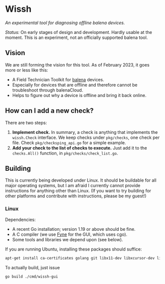 # Wissh

*An experimental tool for diagnosing offline balena devices.*

*Status:* On early stages of design and development. Hardly usable at the
moment. This is an experiment, not an officially supported balena tool.

## Vision

We are still forming the vision for this tool. As of February 2023, it goes more
or less like this:

* A Field Technician Toolkit for [balena](https://www.balena.io) devices.
* Especially for devices that are offline and therefore cannot be troubleshoot
  through balenaCloud.
* Helps to figure out why a device is offline and bring it back online.

## How can I add a new check?

There are two steps:

1. **Implement check.** In summary, a check is anything that implements the
   `wissh.Check` interface. We keep checks under `pkg/checks`, one check per
   file. Check `pkg/checksping_api.go` for a simple example.
2. **Add your check to the list of checks to execute.** Just add it to the
   `checks.All()` function, in `pkg/checks/check_list.go`.

## Building

This is currently being developed under Linux. It should be buildable for all
major operating systems, but I am afraid I currently cannot provide instructions
for anything other than Linux. (If you want to try building for other platforms
and contribute with instructions, please be my guest!)

### Linux

Dependencies:

* A recent Go installation; version 1.19 or above should be fine.
* A C compiler (we use [Fyne](https://fyne.io/) for the GUI, which uses cgo).
* Some tools and libraries we depend upon (see below).

If you are running Ubuntu, installing these packages should suffice:

```sh
apt-get install ca-certificates golang git libx11-dev libxcursor-dev libxrandr-dev libxinerama-dev libxi-dev libgl-dev libxxf86vm-dev
```

To actually build, just issue

```sh
go build ./cmd/wissh-gui
```
